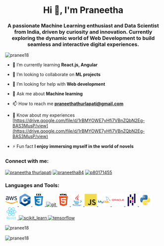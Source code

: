 <h1 align="center">Hi 👋, I'm Praneetha</h1>
<h3 align="center">A passionate Machine Learning enthusiast and Data Scientist from India, driven by curiosity and innovation. Currently exploring the dynamic world of Web Development to build seamless and interactive digital experiences.</h3>

<p align="left"> <img src="https://komarev.com/ghpvc/?username=pranee18&label=Profile%20views&color=0e75b6&style=flat" alt="pranee18" /> </p>

- 🌱 I’m currently learning **React.js, Angular**

- 👯 I’m looking to collaborate on **ML projects**

- 🤝 I’m looking for help with **Web development**

- 💬 Ask me about **Machine learning**

- 📫 How to reach me **praneethathurlapati@gmail.com**

- 📄 Know about my experiences [https://drive.google.com/file/d/1rBMYOWE7yHfi7VBnZQbN2Eg-BAS3MusP/view](https://drive.google.com/file/d/1rBMYOWE7yHfi7VBnZQbN2Eg-BAS3MusP/view)

- ⚡ Fun fact **I enjoy immersing myself in the world of novels**

<h3 align="left">Connect with me:</h3>
<p align="left">
<a href="https://linkedin.com/in/praneetha thurlapati" target="blank"><img align="center" src="https://raw.githubusercontent.com/rahuldkjain/github-profile-readme-generator/master/src/images/icons/Social/linked-in-alt.svg" alt="praneetha thurlapati" height="30" width="40" /></a>
<a href="https://www.codechef.com/users/praneetha84" target="blank"><img align="center" src="https://cdn.jsdelivr.net/npm/simple-icons@3.1.0/icons/codechef.svg" alt="praneetha84" height="30" width="40" /></a>
<a href="https://www.leetcode.com/p80171455" target="blank"><img align="center" src="https://raw.githubusercontent.com/rahuldkjain/github-profile-readme-generator/master/src/images/icons/Social/leet-code.svg" alt="p80171455" height="30" width="40" /></a>
</p>

<h3 align="left">Languages and Tools:</h3>
<p align="left"> <a href="https://aws.amazon.com" target="_blank" rel="noreferrer"> <img src="https://raw.githubusercontent.com/devicons/devicon/master/icons/amazonwebservices/amazonwebservices-original-wordmark.svg" alt="aws" width="40" height="40"/> </a> <a href="https://www.w3schools.com/cpp/" target="_blank" rel="noreferrer"> <img src="https://raw.githubusercontent.com/devicons/devicon/master/icons/cplusplus/cplusplus-original.svg" alt="cplusplus" width="40" height="40"/> </a> <a href="https://www.w3schools.com/css/" target="_blank" rel="noreferrer"> <img src="https://raw.githubusercontent.com/devicons/devicon/master/icons/css3/css3-original-wordmark.svg" alt="css3" width="40" height="40"/> </a> <a href="https://git-scm.com/" target="_blank" rel="noreferrer"> <img src="https://www.vectorlogo.zone/logos/git-scm/git-scm-icon.svg" alt="git" width="40" height="40"/> </a> <a href="https://www.w3.org/html/" target="_blank" rel="noreferrer"> <img src="https://raw.githubusercontent.com/devicons/devicon/master/icons/html5/html5-original-wordmark.svg" alt="html5" width="40" height="40"/> </a> <a href="https://www.java.com" target="_blank" rel="noreferrer"> <img src="https://raw.githubusercontent.com/devicons/devicon/master/icons/java/java-original.svg" alt="java" width="40" height="40"/> </a> <a href="https://developer.mozilla.org/en-US/docs/Web/JavaScript" target="_blank" rel="noreferrer"> <img src="https://raw.githubusercontent.com/devicons/devicon/master/icons/javascript/javascript-original.svg" alt="javascript" width="40" height="40"/> </a> <a href="https://www.mysql.com/" target="_blank" rel="noreferrer"> <img src="https://raw.githubusercontent.com/devicons/devicon/master/icons/mysql/mysql-original-wordmark.svg" alt="mysql" width="40" height="40"/> </a> <a href="https://www.oracle.com/" target="_blank" rel="noreferrer"> <img src="https://raw.githubusercontent.com/devicons/devicon/master/icons/oracle/oracle-original.svg" alt="oracle" width="40" height="40"/> </a> <a href="https://pandas.pydata.org/" target="_blank" rel="noreferrer"> <img src="https://raw.githubusercontent.com/devicons/devicon/2ae2a900d2f041da66e950e4d48052658d850630/icons/pandas/pandas-original.svg" alt="pandas" width="40" height="40"/> </a> <a href="https://www.python.org" target="_blank" rel="noreferrer"> <img src="https://raw.githubusercontent.com/devicons/devicon/master/icons/python/python-original.svg" alt="python" width="40" height="40"/> </a> <a href="https://reactjs.org/" target="_blank" rel="noreferrer"> <img src="https://raw.githubusercontent.com/devicons/devicon/master/icons/react/react-original-wordmark.svg" alt="react" width="40" height="40"/> </a> <a href="https://scikit-learn.org/" target="_blank" rel="noreferrer"> <img src="https://upload.wikimedia.org/wikipedia/commons/0/05/Scikit_learn_logo_small.svg" alt="scikit_learn" width="40" height="40"/> </a> <a href="https://www.tensorflow.org" target="_blank" rel="noreferrer"> <img src="https://www.vectorlogo.zone/logos/tensorflow/tensorflow-icon.svg" alt="tensorflow" width="40" height="40"/> </a> </p>

<p><img align="center" src="https://github-readme-stats.vercel.app/api/top-langs?username=pranee18&show_icons=true&locale=en&layout=compact" alt="pranee18" /></p>

<p><img align="center" src="https://github-readme-streak-stats.herokuapp.com/?user=pranee18&" alt="pranee18" /></p>

